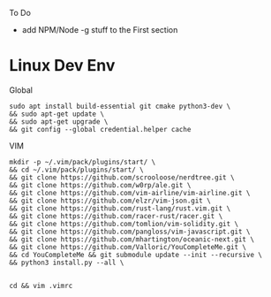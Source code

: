 To Do
- add NPM/Node -g stuff to the First section 

# Linux Dev Env 

Global

    sudo apt install build-essential git cmake python3-dev \
    && sudo apt-get update \
    && sudo apt-get upgrade \
    && git config --global credential.helper cache

VIM

    mkdir -p ~/.vim/pack/plugins/start/ \
    && cd ~/.vim/pack/plugins/start/ \
    && git clone https://github.com/scrooloose/nerdtree.git \
    && git clone https://github.com/w0rp/ale.git \
    && git clone https://github.com/vim-airline/vim-airline.git \
    && git clone https://github.com/elzr/vim-json.git \
    && git clone https://github.com/rust-lang/rust.vim.git \
    && git clone https://github.com/racer-rust/racer.git \
    && git clone https://github.com/tomlion/vim-solidity.git \
    && git clone https://github.com/pangloss/vim-javascript.git \
    && git clone https://github.com/mhartington/oceanic-next.git \
    && git clone https://github.com/Valloric/YouCompleteMe.git \
    && cd YouCompleteMe && git submodule update --init --recursive \
    && python3 install.py --all \
    
    
    cd && vim .vimrc
